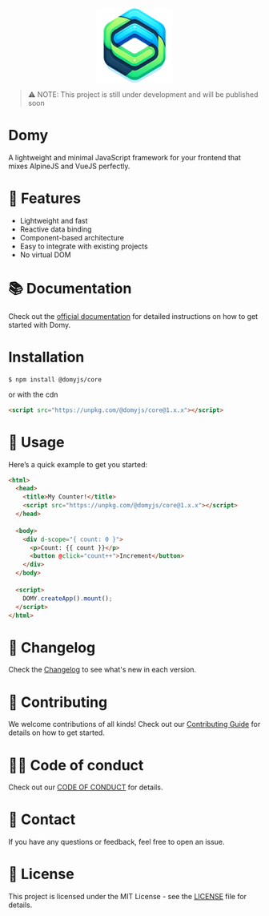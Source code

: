 <p align="center"><img src="./assets/domy-358x358.png" alt="Domy logo" width="150" style="display:block; margin:auto;"></p>

> ⚠️ NOTE: This project is still under development and will be published soon

# Domy

A lightweight and minimal JavaScript framework for your frontend that mixes AlpineJS and VueJS perfectly.

# 🚀 Features

- Lightweight and fast
- Reactive data binding
- Component-based architecture
- Easy to integrate with existing projects
- No virtual DOM

# 📚 Documentation

Check out the [official documentation](https://domyjs.github.io/domy/) for detailed instructions on how to get started with Domy.

# Installation

```
$ npm install @domyjs/core
```

or with the cdn

```html
<script src="https://unpkg.com/@domyjs/core@1.x.x"></script>
```

# 📝 Usage

Here’s a quick example to get you started:

```html
<html>
  <head>
    <title>My Counter!</title>
    <script src="https://unpkg.com/@domyjs/core@1.x.x"></script>
  </head>

  <body>
    <div d-scope="{ count: 0 }">
      <p>Count: {{ count }}</p>
      <button @click="count++">Increment</button>
    </div>
  </body>

  <script>
    DOMY.createApp().mount();
  </script>
</html>
```

# 📄 Changelog

Check the [Changelog](./CHANGELOG.md) to see what's new in each version.

# 🤝 Contributing

We welcome contributions of all kinds! Check out our [Contributing Guide](./CONTRIBUTE.md) for details on how to get started.

# 👮‍♂️ Code of conduct

Check out our [CODE OF CONDUCT](./CODE_OF_CONDUCT.md) for details.

# 💎 Contact

If you have any questions or feedback, feel free to open an issue.

# 💜 License

This project is licensed under the MIT License - see the [LICENSE](./LICENSE) file for details.
